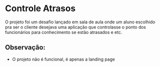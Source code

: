 # Controle Atrasos

O projeto foi um desafio lançado em sala de aula onde um aluno escolhido pra ser o cliente desejava uma aplicação que controlasse o ponto dos funcionários para conhecimento se estão atrasados e etc. 

## Observação:
- O projeto não é funcional, é apenas a landing page
